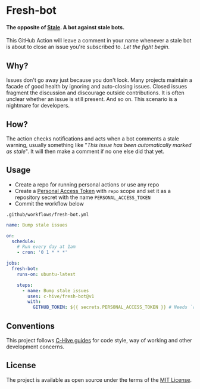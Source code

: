 # Fresh-bot

#### The opposite of [Stale](https://github.com/apps/stale). A bot against stale bots.

This GitHub Action will leave a comment in your name whenever a stale bot is about to close an issue you're subscribed to. _Let the fight begin._

## Why?

Issues don't go away just because you don't look. Many projects maintain a facade of good health by ignoring and auto-closing issues. Closed issues fragment the discussion and discourage outside contributions. It is often unclear whether an issue is still present. And so on. This scenario is a nightmare for developers.

## How?

The action checks notifications and acts when a bot comments a stale warning, usually something like "*This issue has been automatically marked as stale*". It will then make a comment if no one else did that yet.

## Usage

- Create a repo for running personal actions or use any repo
- Create a [Personal Access Token](https://github.com/settings/tokens) with `repo` scope and set it as a repository secret with the name `PERSONAL_ACCESS_TOKEN`
- Commit the workflow below

`.github/workflows/fresh-bot.yml`
```yml
name: Bump stale issues

on:
  schedule:
    # Run every day at 1am
    - cron: '0 1 * * *'

jobs:
  fresh-bot:
    runs-on: ubuntu-latest

    steps:
      - name: Bump stale issues
        uses: c-hive/fresh-bot@v1
        with:
          GITHUB_TOKEN: ${{ secrets.PERSONAL_ACCESS_TOKEN }} # Needs `repo` scope
```

## Conventions

This project follows [C-Hive guides](https://github.com/c-hive/guides) for code style, way of working and other development concerns.

## License

The project is available as open source under the terms of the [MIT License](http://opensource.org/licenses/MIT).
